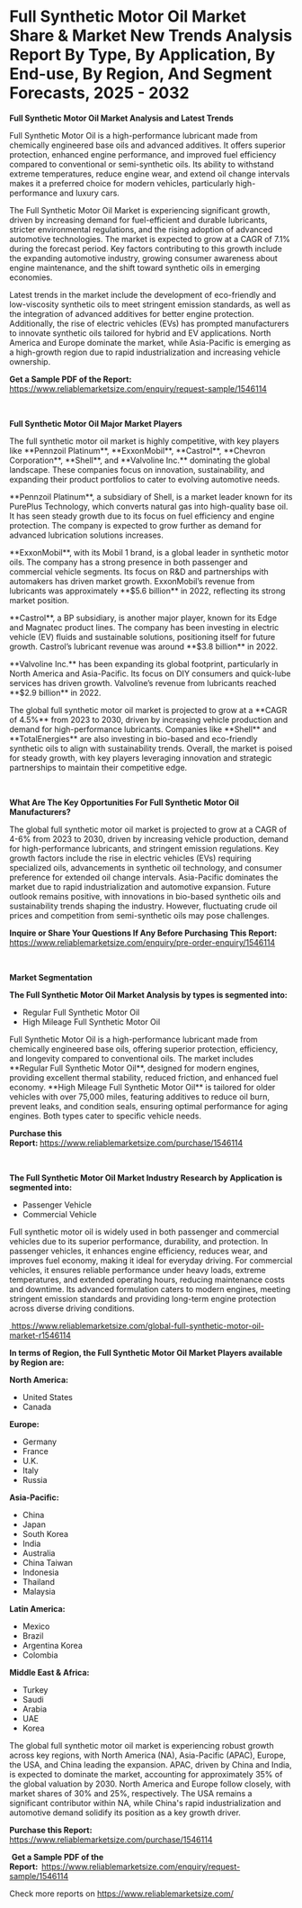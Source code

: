 <p><h1>Full Synthetic Motor Oil Market Share & Market New Trends Analysis Report By Type, By Application, By End-use, By Region, And Segment Forecasts, 2025 - 2032</h1></p><p><strong>Full Synthetic Motor Oil Market Analysis and Latest Trends</strong></p>
<p><p>Full Synthetic Motor Oil is a high-performance lubricant made from chemically engineered base oils and advanced additives. It offers superior protection, enhanced engine performance, and improved fuel efficiency compared to conventional or semi-synthetic oils. Its ability to withstand extreme temperatures, reduce engine wear, and extend oil change intervals makes it a preferred choice for modern vehicles, particularly high-performance and luxury cars.</p><p>The Full Synthetic Motor Oil Market is experiencing significant growth, driven by increasing demand for fuel-efficient and durable lubricants, stricter environmental regulations, and the rising adoption of advanced automotive technologies. The market is expected to grow at a CAGR of 7.1% during the forecast period. Key factors contributing to this growth include the expanding automotive industry, growing consumer awareness about engine maintenance, and the shift toward synthetic oils in emerging economies.</p><p>Latest trends in the market include the development of eco-friendly and low-viscosity synthetic oils to meet stringent emission standards, as well as the integration of advanced additives for better engine protection. Additionally, the rise of electric vehicles (EVs) has prompted manufacturers to innovate synthetic oils tailored for hybrid and EV applications. North America and Europe dominate the market, while Asia-Pacific is emerging as a high-growth region due to rapid industrialization and increasing vehicle ownership.</p></p>
<p><strong>Get a Sample PDF of the Report:&nbsp;</strong> <a href="https://www.reliablemarketsize.com/enquiry/request-sample/1546114?utm_campaign=1836&utm_medium=2&utm_source=Github&utm_content=ia&utm_term=21012025&utm_id=full-synthetic-motor-oil">https://www.reliablemarketsize.com/enquiry/request-sample/1546114</a></p>
<p>&nbsp;</p>
<p><strong>Full Synthetic Motor Oil Major Market Players</strong></p>
<p><p>The full synthetic motor oil market is highly competitive, with key players like **Pennzoil Platinum**, **ExxonMobil**, **Castrol**, **Chevron Corporation**, **Shell**, and **Valvoline Inc.** dominating the global landscape. These companies focus on innovation, sustainability, and expanding their product portfolios to cater to evolving automotive needs.</p><p>**Pennzoil Platinum**, a subsidiary of Shell, is a market leader known for its PurePlus Technology, which converts natural gas into high-quality base oil. It has seen steady growth due to its focus on fuel efficiency and engine protection. The company is expected to grow further as demand for advanced lubrication solutions increases.</p><p>**ExxonMobil**, with its Mobil 1 brand, is a global leader in synthetic motor oils. The company has a strong presence in both passenger and commercial vehicle segments. Its focus on R&D and partnerships with automakers has driven market growth. ExxonMobil’s revenue from lubricants was approximately **$5.6 billion** in 2022, reflecting its strong market position.</p><p>**Castrol**, a BP subsidiary, is another major player, known for its Edge and Magnatec product lines. The company has been investing in electric vehicle (EV) fluids and sustainable solutions, positioning itself for future growth. Castrol’s lubricant revenue was around **$3.8 billion** in 2022.</p><p>**Valvoline Inc.** has been expanding its global footprint, particularly in North America and Asia-Pacific. Its focus on DIY consumers and quick-lube services has driven growth. Valvoline’s revenue from lubricants reached **$2.9 billion** in 2022.</p><p>The global full synthetic motor oil market is projected to grow at a **CAGR of 4.5%** from 2023 to 2030, driven by increasing vehicle production and demand for high-performance lubricants. Companies like **Shell** and **TotalEnergies** are also investing in bio-based and eco-friendly synthetic oils to align with sustainability trends. Overall, the market is poised for steady growth, with key players leveraging innovation and strategic partnerships to maintain their competitive edge.</p></p>
<p>&nbsp;</p>
<p><strong>What Are The Key Opportunities For Full Synthetic Motor Oil Manufacturers?</strong></p>
<p><p>The global full synthetic motor oil market is projected to grow at a CAGR of 4-6% from 2023 to 2030, driven by increasing vehicle production, demand for high-performance lubricants, and stringent emission regulations. Key growth factors include the rise in electric vehicles (EVs) requiring specialized oils, advancements in synthetic oil technology, and consumer preference for extended oil change intervals. Asia-Pacific dominates the market due to rapid industrialization and automotive expansion. Future outlook remains positive, with innovations in bio-based synthetic oils and sustainability trends shaping the industry. However, fluctuating crude oil prices and competition from semi-synthetic oils may pose challenges.</p></p>
<p><strong>Inquire or Share Your Questions If Any Before Purchasing This Report:</strong> <a href="https://www.reliablemarketsize.com/enquiry/pre-order-enquiry/1546114?utm_campaign=1836&utm_medium=2&utm_source=Github&utm_content=ia&utm_term=21012025&utm_id=full-synthetic-motor-oil">https://www.reliablemarketsize.com/enquiry/pre-order-enquiry/1546114</a></p>
<p>&nbsp;</p>
<p><strong>Market Segmentation</strong></p>
<p><strong>The Full Synthetic Motor Oil Market Analysis by types is segmented into:</strong></p>
<p><ul><li>Regular Full Synthetic Motor Oil</li><li>High Mileage Full Synthetic Motor Oil</li></ul></p>
<p><p>Full Synthetic Motor Oil is a high-performance lubricant made from chemically engineered base oils, offering superior protection, efficiency, and longevity compared to conventional oils. The market includes **Regular Full Synthetic Motor Oil**, designed for modern engines, providing excellent thermal stability, reduced friction, and enhanced fuel economy. **High Mileage Full Synthetic Motor Oil** is tailored for older vehicles with over 75,000 miles, featuring additives to reduce oil burn, prevent leaks, and condition seals, ensuring optimal performance for aging engines. Both types cater to specific vehicle needs.</p></p>
<p><strong>Purchase this Report:&nbsp;</strong><a href="https://www.reliablemarketsize.com/purchase/1546114?utm_campaign=1836&utm_medium=2&utm_source=Github&utm_content=ia&utm_term=21012025&utm_id=full-synthetic-motor-oil">https://www.reliablemarketsize.com/purchase/1546114</a></p>
<p>&nbsp;</p>
<p><strong>The Full Synthetic Motor Oil Market Industry Research by Application is segmented into:</strong></p>
<p><ul><li>Passenger Vehicle</li><li>Commercial Vehicle</li></ul></p>
<p><p>Full synthetic motor oil is widely used in both passenger and commercial vehicles due to its superior performance, durability, and protection. In passenger vehicles, it enhances engine efficiency, reduces wear, and improves fuel economy, making it ideal for everyday driving. For commercial vehicles, it ensures reliable performance under heavy loads, extreme temperatures, and extended operating hours, reducing maintenance costs and downtime. Its advanced formulation caters to modern engines, meeting stringent emission standards and providing long-term engine protection across diverse driving conditions.</p></p>
<p><a href="https://www.reliablemarketsize.com/global-full-synthetic-motor-oil-market-r1546114?utm_campaign=1836&utm_medium=2&utm_source=Github&utm_content=ia&utm_term=21012025&utm_id=full-synthetic-motor-oil">&nbsp;https://www.reliablemarketsize.com/global-full-synthetic-motor-oil-market-r1546114</a></p>
<p><strong>In terms of Region, the Full Synthetic Motor Oil Market Players available by Region are:</strong></p>
<p>
    <p> <strong> North America: </strong>
        <ul>
            <li>United States</li>
            <li>Canada</li>
        </ul>
        </p> 
    <p> <strong> Europe: </strong>
        <ul>
            <li>Germany</li>
            <li>France</li>
            <li>U.K.</li>
            <li>Italy</li>
            <li>Russia</li>
        </ul>
        </p> 
    <p> <strong> Asia-Pacific: </strong>
        <ul>
            <li>China</li>
            <li>Japan</li>
            <li>South Korea</li>
            <li>India</li>
            <li>Australia</li>
            <li>China Taiwan</li>
            <li>Indonesia</li>
            <li>Thailand</li>
            <li>Malaysia</li>
        </ul>
        </p> 
    <p> <strong> Latin America: </strong>
        <ul>
            <li>Mexico</li>
            <li>Brazil</li>
            <li>Argentina Korea</li>
            <li>Colombia</li>
        </ul>
        </p> 
    <p> <strong> Middle East & Africa: </strong>
        <ul>
            <li>Turkey</li>
            <li>Saudi</li>
            <li>Arabia</li>
            <li>UAE</li>
            <li>Korea</li>
        </ul>
    </p>
    </p>
<p><p>The global full synthetic motor oil market is experiencing robust growth across key regions, with North America (NA), Asia-Pacific (APAC), Europe, the USA, and China leading the expansion. APAC, driven by China and India, is expected to dominate the market, accounting for approximately 35% of the global valuation by 2030. North America and Europe follow closely, with market shares of 30% and 25%, respectively. The USA remains a significant contributor within NA, while China's rapid industrialization and automotive demand solidify its position as a key growth driver.</p></p>
<p><strong>Purchase this Report: </strong><a href="https://www.reliablemarketsize.com/purchase/1546114?utm_campaign=1836&utm_medium=2&utm_source=Github&utm_content=ia&utm_term=21012025&utm_id=full-synthetic-motor-oil">https://www.reliablemarketsize.com/purchase/1546114</a></p>
<p>&nbsp;<strong>Get a Sample PDF of the Report:&nbsp;&nbsp;</strong><a href="https://www.reliablemarketsize.com/enquiry/request-sample/1546114?utm_campaign=1836&utm_medium=2&utm_source=Github&utm_content=ia&utm_term=21012025&utm_id=full-synthetic-motor-oil">https://www.reliablemarketsize.com/enquiry/request-sample/1546114</a></p>
<p><strong></strong></p>
<p>Check more reports on <a href="https://www.reliablemarketsize.com/?utm_campaign=1836&utm_medium=2&utm_source=Github&utm_content=ia&utm_term=21012025&utm_id=full-synthetic-motor-oil">https://www.reliablemarketsize.com/</a></p>